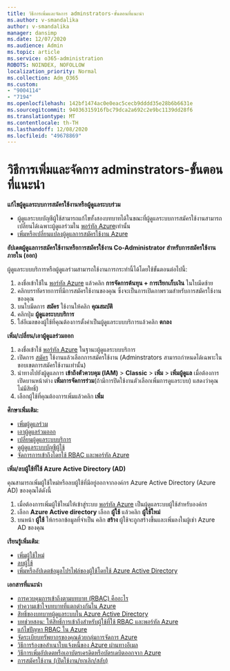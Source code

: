 ```yaml
---
title: วิธีการเพิ่มและจัดการ adminstrators-ขั้นตอนที่แนะนำ
ms.author: v-smandalika
author: v-smandalika
manager: dansimp
ms.date: 12/07/2020
ms.audience: Admin
ms.topic: article
ms.service: o365-administration
ROBOTS: NOINDEX, NOFOLLOW
localization_priority: Normal
ms.collection: Adm_O365
ms.custom:
- "9004114"
- "7194"
ms.openlocfilehash: 142bf1474ac0e0eac5cecb9dddd35e28b6b6631e
ms.sourcegitcommit: 94036315916fbc79dca2a692c2e9bc1139dd28f6
ms.translationtype: MT
ms.contentlocale: th-TH
ms.lasthandoff: 12/08/2020
ms.locfileid: "49678869"
---
```

# <a name="how-to-add-and-manage-adminstrators---recommended-steps"></a>วิธีการเพิ่มและจัดการ adminstrators-ขั้นตอนที่แนะนำ

**แก้ไขผู้ดูแลระบบการสมัครใช้งานหรือผู้ดูแลระบบร่วม**

- ผู้ดูแลระบบบัญชีผู้ใช้สามารถแก้ไขทั้งสองบทบาทได้ในขณะที่ผู้ดูแลระบบการสมัครใช้งานสามารถเปลี่ยนได้เฉพาะผู้ดูแลร่วมใน [พอร์ทัล Azure](https://ms.portal.azure.com/#home)เท่านั้น
- [เพิ่มหรือเปลี่ยนแปลงผู้ดูแลการสมัครใช้งาน Azure](https://docs.microsoft.com/azure/cost-management-billing/manage/add-change-subscription-administrator)

**อัปเดตผู้ดูแลการสมัครใช้งานหรือการสมัครใช้งาน Co-Administrator สำหรับการสมัครใช้งานภายใน (ออก)**

ผู้ดูแลระบบบริการหรือผู้ดูแลร่วมสามารถใช้งานการกระทำนี้ได้โดยใช้ขั้นตอนต่อไปนี้:

1. ลงชื่อเข้าใช้ใน [พอร์ทัล Azure](https://ms.portal.azure.com/#home) แล้วคลิก **การจัดการต้นทุน + การเรียกเก็บเงิน** ในใบมีดซ้าย
2. คลิกบรรทัดรายการที่มีการสมัครใช้งานของคุณ ซึ่งจะเป็นการเปิดภาพรวมสำหรับการสมัครใช้งานของคุณ
3. บนใบมีดการ **สมัคร** ใช้งานให้คลิก **คุณสมบัติ** 
4. คลิกปุ่ม **ผู้ดูแลระบบบริการ**
5. ใส่อีเมลของผู้ใช้ที่คุณต้องการตั้งค่าเป็นผู้ดูแลระบบบริการแล้วคลิก **ตกลง**

**เพิ่ม/เปลี่ยน/เอาผู้ดูแลร่วมออก**

1. ลงชื่อเข้าใช้ [พอร์ทัล Azure](https://ms.portal.azure.com/#home) ในฐานะผู้ดูแลระบบบริการ
2. เปิดการ [สมัคร](https://ms.portal.azure.com/#blade/Microsoft_Azure_Billing/SubscriptionsBlade) ใช้งานแล้วเลือกการสมัครใช้งาน (Adminstrators สามารถกำหนดได้เฉพาะในขอบเขตการสมัครใช้งานเท่านั้น)
3. นำทางไปยังผู้ดูแลการ **เข้าถึงตัวควบคุม (IAM)**  >  **Classic**  >  **เพิ่ม**  >  **เพิ่มผู้ดูแล** เมื่อต้องการเปิดบานหน้าต่าง **เพิ่มการจัดการร่วม**(ถ้ามีการปิดใช้งานตัวเลือกเพิ่มการดูแลระบบ) แสดงว่าคุณไม่มีสิทธิ์)
4. เลือกผู้ใช้ที่คุณต้องการเพิ่มแล้วคลิก **เพิ่ม**

**ศึกษาเพิ่มเติม:**
- [เพิ่มผู้ดูแลร่วม](https://docs.microsoft.com/azure/role-based-access-control/classic-administrators)
- [เอาผู้ดูแลร่วมออก](https://docs.microsoft.com/azure/role-based-access-control/classic-administrators)
- [เปลี่ยนผู้ดูแลระบบบริการ](https://docs.microsoft.com/azure/role-based-access-control/classic-administrators)
- [ดูผู้ดูแลระบบบัญชีผู้ใช้](https://docs.microsoft.com/azure/role-based-access-control/classic-administrators)
- [จัดการการเข้าถึงโดยใช้ RBAC และพอร์ทัล Azure](https://docs.microsoft.com/azure/role-based-access-control/role-assignments-portal)

**เพิ่ม/ลบผู้ใช้ที่ใช้ Azure Active Directory (AD)**

คุณสามารถเพิ่มผู้ใช้ใหม่หรือลบผู้ใช้ที่มีอยู่ออกจากองค์กร Azure Active Directory (Azure AD) ของคุณได้ดังนี้

1. เมื่อต้องการเพิ่มผู้ใช้ใหม่ให้เข้าสู่ระบบ [พอร์ทัล Azure](https://ms.portal.azure.com/#home) เป็นผู้ดูแลระบบผู้ใช้สำหรับองค์กร
2. เลือก **Azure Active directory** เลือก **ผู้ใช้** แล้วคลิก **ผู้ใช้ใหม่**
3. บนหน้า **ผู้ใช้** ให้กรอกข้อมูลที่จำเป็น คลิก **สร้าง** ผู้ใช้จะถูกสร้างขึ้นและเพิ่มลงในผู้เช่า Azure AD ของคุณ

**เรียนรู้เพิ่มเติม**:

- [เพิ่มผู้ใช้ใหม่](https://docs.microsoft.com/azure/active-directory/fundamentals/add-users-azure-active-directory)
- [ลบผู้ใช้](https://docs.microsoft.com/azure/active-directory/fundamentals/add-users-azure-active-directory)
- [เพิ่มหรืออัปเดตข้อมูลโปรไฟล์ของผู้ใช้โดยใช้ Azure Active Directory](https://docs.microsoft.com/azure/active-directory/fundamentals/active-directory-users-profile-azure-portal)

**เอกสารที่แนะนำ**

- [การควบคุมการเข้าถึงตามบทบาท (RBAC) คืออะไร](https://docs.microsoft.com/azure/role-based-access-control/overview)
- [ทำความเข้าใจบทบาทที่แตกต่างกันใน Azure](https://docs.microsoft.com/azure/role-based-access-control/rbac-and-directory-admin-roles)
- [สิทธิ์ของบทบาทผู้ดูแลระบบใน Azure Active Directory](https://docs.microsoft.com/azure/active-directory/roles/permissions-reference)
- [บทช่วยสอน: ให้สิทธิ์การเข้าถึงสำหรับผู้ใช้ที่ใช้ RBAC และพอร์ทัล Azure](https://docs.microsoft.com/azure/role-based-access-control/quickstart-assign-role-user-portal)
- [แก้ไขปัญหา RBAC ใน Azure](https://docs.microsoft.com/azure/role-based-access-control/troubleshooting)
- [จัดระเบียบทรัพยากรของคุณด้วยกลุ่มการจัดการ Azure](https://docs.microsoft.com/azure/governance/management-groups/overview)
- [วิธีการร้องขอสำเนาใบแจ้งหนี้ของ Azure ผ่านทางอีเมล](https://azure.microsoft.com/en-us/blog/azure-email-invoices/)
- [วิธีการเพิ่มอัปเดตหรือเอาบัตรเครดิตหรือบัตรเดบิตออกจาก Azure](https://docs.microsoft.com/azure/cost-management-billing/manage/change-credit-card)
- [การสมัครใช้งาน (เปิดใช้งาน/ยกเลิก/สลับ)](https://docs.microsoft.com/azure/cost-management-billing/manage/subscription-disabled)



